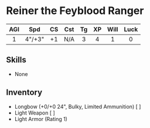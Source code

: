 # Reiner the Feyblood Ranger
 
| AGI |  Spd   | CS  | Cst | Tg  | XP  | Will | Luck |
|:---:|:------:|:---:|:---:|:---:|:---:| :---:| :---:|
|  1  | 4"/+3" | +1  | N/A |  3  |  4  | 1    | 0    |
## Skills
- None
## Inventory
- Longbow (+0/+0 24", Bulky, Limited Ammunition) [ ]
- Light Weapon [ ]
- Light Armor (Rating 1)